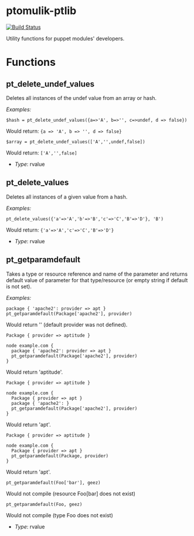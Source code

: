 # ptomulik-ptlib #

[![Build Status](https://travis-ci.org/ptomulik/puppet-ptlib.png?branch=master)](https://travis-ci.org/ptomulik/puppet-ptlib)

Utility functions for puppet modules' developers. 

# Functions #

pt\_delete\_undef\_values
-------------------------
Deletes all instances of the undef value from an array or hash.

*Examples:*
    
    $hash = pt_delete_undef_values({a=>'A', b=>'', c=>undef, d => false})

Would return: `{a => 'A', b => '', d => false}`

    $array = pt_delete_undef_values(['A','',undef,false])

Would return: `['A','',false]`

- *Type*: rvalue

pt\_delete\_values
------------------
Deletes all instances of a given value from a hash.

*Examples:*

    pt_delete_values({'a'=>'A','b'=>'B','c'=>'C','B'=>'D'}, 'B')

Would return: `{'a'=>'A','c'=>'C','B'=>'D'}`

- *Type*: rvalue

pt\_getparamdefault
-------------------

Takes a type or resource reference and name of the parameter and returns
default value of parameter for that type/resource (or empty string if default
is not set).

*Examples:*

    package { 'apache2': provider => apt }
    pt_getparamdefault(Package['apache2'], provider)

Would return '' (default provider was not defined).

    Package { provider => aptitude }

    node example.com {
      package { 'apache2': provider => apt }
      pt_getparamdefault(Package['apache2'], provider)
    }

Would return 'aptitude'.

    Package { provider => aptitude }

    node example.com {
      Package { provider => apt }
      package { 'apache2': }
      pt_getparamdefault(Package['apache2'], provider)
    }

Would return 'apt'.

    Package { provider => aptitude }

    node example.com {
      Package { provider => apt }
      pt_getparamdefault(Package, provider)
    }

Would return 'apt'.

    pt_getparamdefault(Foo['bar'], geez)

Would not compile (resource Foo[bar] does not exist)

    pt_getparamdefault(Foo, geez)

Would not compile (type Foo does not exist)

- *Type*: rvalue
